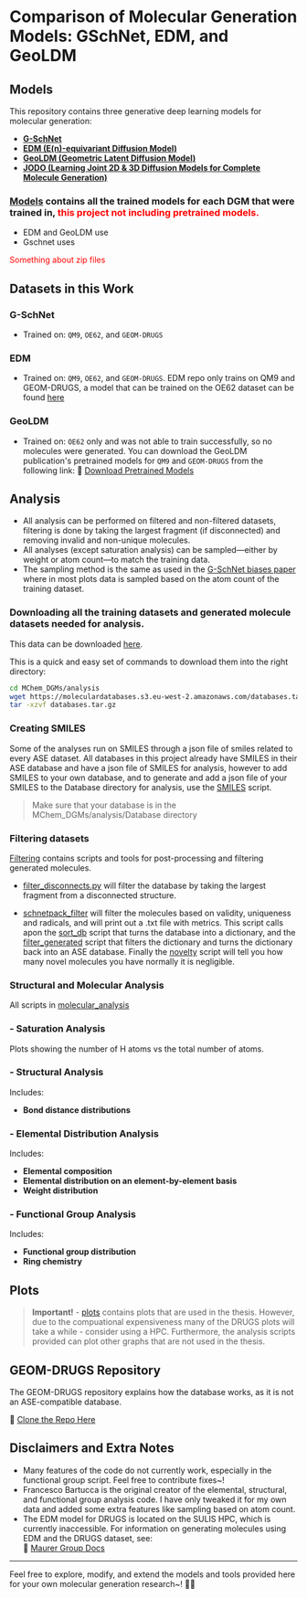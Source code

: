 # Comparison of Molecular Generation Models: GSchNet, EDM, and GeoLDM

## Models 

This repository contains three generative deep learning models for molecular generation:

- [**G-SchNet**](https://github.com/atomistic-machine-learning/schnetpack-gschnet.git)
- [**EDM (E(n)-equivariant Diffusion Model)**](https://github.com/ehoogeboom/e3_diffusion_for_molecules.git)
- [**GeoLDM (Geometric Latent Diffusion Model)**](https://github.com/MinkaiXu/GeoLDM.git)
- [**JODO (Learning Joint 2D & 3D Diffusion Models for Complete Molecule Generation)**](https://github.com/GRAPH-0/JODO.git)

### [Models](/models/) contains all the trained models for each DGM that were trained in, <span style="color: red">this project not including pretrained models.</span>

- EDM and GeoLDM use 
- Gschnet uses 

<span style="color: red"> Something about zip files </span>



## Datasets in this Work


### G-SchNet
- Trained on: `QM9`, `OE62`, and `GEOM-DRUGS`

### EDM
- Trained on: `QM9`, `OE62`, and `GEOM-DRUGS`. EDM repo only trains on QM9 and GEOM-DRUGS, a model that can be trained on the OE62 dataset can be found [here](https://github.com/Abdullah1186/OE62-Trainable-EDM.git)

### GeoLDM
- Trained on: `OE62` only and was not able to train successfully, so no molecules were generated. You can download the GeoLDM publication's pretrained models for `QM9` and `GEOM-DRUGS` from the following link:  🔗 [Download Pretrained Models](https://drive.google.com/drive/folders/1EQ9koVx-GA98kaKBS8MZ_jJ8g4YhdKsL)



## Analysis



- All analysis can be performed on filtered and non-filtered datasets, filtering is done by taking the largest fragment (if disconnected) and removing invalid and non-unique molecules.  
- All analyses (except saturation analysis) can be sampled—either by weight or atom count—to match the training data.  
- The sampling method is the same as used in the [G-SchNet biases paper](https://pubs.acs.org/doi/10.1021/acs.jcim.5c00665) where in most plots data is sampled based on the atom count of the training dataset.

### Downloading all the training datasets and generated molecule datasets needed for analysis.

This data can be downloaded [here](ttps://moleculardatabases.s3.eu-west-2.amazonaws.com/databases.tar.gz).

This is a quick and easy set of commands to download them into the right directory:
```bash 
cd MChem_DGMs/analysis
wget https://moleculardatabases.s3.eu-west-2.amazonaws.com/databases.tar.gz
tar -xzvf databases.tar.gz
```

### Creating SMILES

Some of the analyses run on SMILES through a json file of smiles related to every ASE dataset. All databases in this project already have SMILES in their ASE database and have a json file of SMILES for analysis, however to add SMILES to your own database, and to generate and add a json file of your SMILES to the Database directory for analysis, use the [SMILES](analysis/scripts/database_manipulation/SMILES.py) script.

> Make sure that your database is in the MChem_DGMs/analysis/Database directory

### Filtering datasets

[Filtering](analysis/scripts/filtering) contains scripts and tools for post-processing and filtering generated molecules. 

- [filter_disconnects.py](analysis/scripts/filtering/filter_disconnects.py) will filter the database by taking the largest fragment from a disconnected structure.

- [schnetpack_filter](/analysis/scripts/filtering/schnetpack_filter.sh) will filter the molecules based on validity, uniqueness and radicals, and will print out a .txt file with metrics. This script calls apon the [sort_db](/analysis/scripts/filtering/sort_db.py) script that turns the database into a dictionary, and the [filter_generated](/analysis/scripts/filtering/filter_generated.py) script that filters the dictionary and turns the dictionary back into an ASE database. Finally the [novelty](/analysis/scripts/filtering/novelty.py) script will tell you how many novel molecules you have normally it is negligible. 





### Structural and Molecular Analysis

All scripts in  [molecular_analysis](/analysis/scripts/molecular_analysis/)

###  - Saturation Analysis  
Plots showing the number of H atoms vs the total number of atoms.



###  - Structural Analysis

Includes:
- **Bond distance distributions**





###  - Elemental Distribution Analysis

Includes:
- **Elemental composition**
- **Elemental distribution on an element-by-element basis**
- **Weight distribution**



###  - Functional Group Analysis

Includes:
- **Functional group distribution**
- **Ring chemistry**





## Plots

> **Important!** - [plots](/plots/) contains plots that are used in the thesis. However, due to the compuational expensiveness many of the DRUGS plots will take a while - consider using a HPC. Furthermore, the analysis scripts provided can plot other graphs that are not used in the thesis. 



## GEOM-DRUGS Repository

The GEOM-DRUGS repository explains how the database works, as it is not an ASE-compatible database.

🔗 [Clone the Repo Here](https://github.com/learningmatter-mit/geom.git)



## Disclaimers and Extra Notes

- Many features of the code do not currently work, especially in the functional group script. Feel free to contribute fixes~!
- Francesco Bartucca is the original creator of the elemental, structural, and functional group analysis code. I have only tweaked it for my own data and added some extra features like sampling based on atom count.
- The EDM model for DRUGS is located on the SULIS HPC, which is currently inaccessible. For information on generating molecules using EDM and the DRUGS dataset, see:  
  🔗 [Maurer Group Docs](https://maurergroup.github.io/MaurerGroupDocs/)

---

Feel free to explore, modify, and extend the models and tools provided here for your own molecular generation research~! 💫🧪

